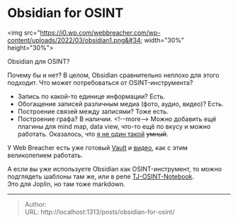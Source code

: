 # Obsidian for OSINT

&lt;img src=&#34;https://i0.wp.com/webbreacher.com/wp-content/uploads/2022/03/obsidian1.png&#34;  width=&#34;30%&#34; height=&#34;30%&#34;&gt;

Obsidian для OSINT?  

Почему бы и нет?
В целом, Obsidian сравнительно неплохо для этого подходит.
Что может потребоваться от OSINT-инструмента?
- Запись по какой-то единице информации? Есть.
- Обогащение записей различным медиа (фото, аудио, видео)? Есть.
- Построение связей между записями? Тоже есть.
- Построение графа? В наличии.
&lt;!--more--&gt;
Можно добавить ещё плагины для mind map, data view, что-то ещё по вкусу и можно работать.
Оказалось, что [я не один такой](https://webbreacher.com/2022/03/15/obsidian/) ~~умный~~.  

У Web Breacher есть уже готовый [Vault](https://github.com/WebBreacher/obsidian-osint-templates) и [видео](https://www.youtube.com/watch?v=sKF37Ng4gaI), как с этим великолепием работать.  

А если вы уже используете Obsidian как OSINT-инструмент, то можно подглядеть шаблоны там же, или в репе [TJ-OSINT-Notebook](https://github.com/tjnull/TJ-OSINT-Notebook).  
Это для Joplin, но там тоже markdown.



---

> Author:   
> URL: http://localhost:1313/posts/obsidian-for-osint/  

